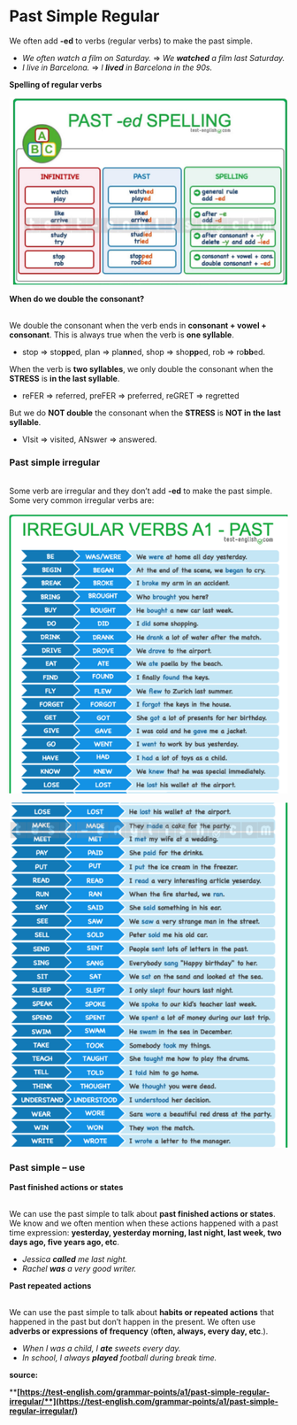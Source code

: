 # Past Simple Regular

We often add **-ed** to verbs (regular verbs) to make the past simple.

* _We often watch a film on Saturday._ ⇒ _We **watched** a film last Saturday._
* _I live in Barcelona._ ⇒ _I **lived** in Barcelona in the 90s._

**Spelling of regular verbs**

![](<.gitbook/assets/imagen (1).png>)

**When do we double the consonant?**

&#x20;\
We double the consonant when the verb ends in **consonant + vowel + consonant**. This is always true when the verb is **one syllable**.

* stop ⇒ sto**pp**ed, plan ⇒ pla**nn**ed, shop ⇒ sho**pp**ed, rob ⇒ ro**bb**ed.

When the verb is **two syllables**, we only double the consonant when the **STRESS** is **in the last syllable**.

* reFER ⇒ referred, preFER ⇒ preferred, reGRET ⇒ regretted

But we do **NOT double** the consonant when the **STRESS** is **NOT in the last syllable**.

* VIsit ⇒ visited, ANswer ⇒ answered.

### Past simple irregular

&#x20;\
Some verb are irregular and they don’t add **-ed** to make the past simple. Some very common irregular verbs are:



![](<.gitbook/assets/imagen (2).png>)

![](<.gitbook/assets/imagen (3).png>)



### Past simple – use

**Past finished actions or states**

&#x20;\
We can use the past simple to talk about **past finished actions or states**. We know and we often mention when these actions happened with a past time expression: **yesterday, yesterday morning, last night, last week, two days ago, five years ago, etc**.

* _Jessica **called** me last night._
* _Rachel **was** a very good writer._&#x20;

**Past repeated actions**

&#x20;\
We can use the past simple to talk about **habits or repeated actions** that happened in the past but don’t happen in the present. We often use **adverbs or expressions of frequency** (**often, always, every day, etc**.).

* _When I was a child, I **ate** sweets every day._&#x20;
* _In school, I always **played** football during break time._

**source:**&#x20;

****[**https://test-english.com/grammar-points/a1/past-simple-regular-irregular/**](https://test-english.com/grammar-points/a1/past-simple-regular-irregular/)****
